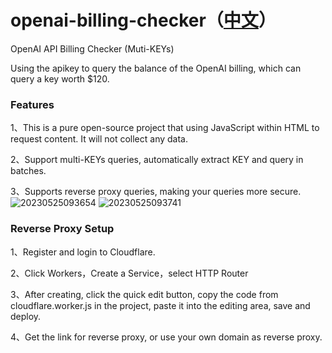 # openai-billing-checker（[中文](./README_CN.md)）
OpenAI API Billing Checker (Muti-KEYs)

Using the apikey to query the balance of the OpenAI billing, which can query a key worth $120.

### Features
1、This is a pure open-source project that using JavaScript within HTML to request content. It will not collect any data.

2、Support multi-KEYs queries, automatically extract KEY and query in batches.

3、Supports reverse proxy queries, making your queries more secure.
![20230525093654](https://github.com/whc23mj/openai-billing-checker/assets/2191887/5613b762-98e2-421a-b696-946a98ae5e18)
![20230525093741](https://github.com/whc23mj/openai-billing-checker/assets/2191887/b43e512e-1104-4bed-896b-a8e54893056f)

### Reverse Proxy Setup
1、Register and login to Cloudflare.

2、Click Workers，Create a Service，select HTTP Router

3、After creating, click the quick edit button, copy the code from cloudflare.worker.js in the project, paste it into the editing area, save and deploy.

4、Get the link for reverse proxy, or use your own domain as reverse proxy.
